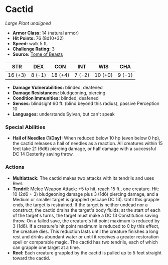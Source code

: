 # Cactid

*Large* *Plant* *unaligned*

- **Armor Class:** 14 (natural armor)
- **Hit Points:** 76 (8d10+32)
- **Speed:** walk 5 ft.
- **Challenge Rating:** 3
- **Source:** [Tome of Beasts](https://koboldpress.com/kpstore/product/tome-of-beasts-for-5th-edition-print/)

| STR | DEX | CON | INT | WIS | CHA |
| --- | --- | --- | --- | --- | --- |
| 16 (+3) | 8 (-1) | 18 (+4) | 7 (-2) | 10 (+0) | 9 (-1) |

- **Damage Vulnerabilities:** blinded, deafened
- **Damage Resistances:** bludgeoning, piercing
- **Condition Immunities:** blinded, deafened
- **Senses:** blindsight 60 ft. (blind beyond this radius), passive Perception 10
- **Languages:** understands Sylvan, but can't speak
### Special Abilities
- **Hail of Needles (1/Day):** When reduced below 10 hp (even below 0 hp), the cactid releases a hail of needles as a reaction. All creatures within 15 feet take 21 (6d6) piercing damage, or half damage with a successful DC 14 Dexterity saving throw.
### Actions
- **Multiattack:** The cactid makes two attacks with its tendrils and uses Reel.
- **Tendril:** Melee Weapon Attack: +5 to hit, reach 15 ft., one creature. Hit: 10 (2d6 + 3) bludgeoning damage plus 3 (1d6) piercing damage, and a Medium or smaller target is grappled (escape DC 13). Until this grapple ends, the target is restrained. If the target is neither undead nor a construct, the cactid drains the target's body fluids; at the start of each of the target's turns, the target must make a DC 13 Constitution saving throw. On a failed save, the creature's hit point maximum is reduced by 3 (1d6). If a creature's hit point maximum is reduced to 0 by this effect, the creature dies. This reduction lasts until the creature finishes a long rest and drinks abundant water or until it receives a greater restoration spell or comparable magic. The cactid has two tendrils, each of which can grapple one target at a time.
- **Reel:** Each creature grappled by the cactid is pulled up to 5 feet straight toward the cactid.
